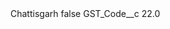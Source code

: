 <?xml version="1.0" encoding="UTF-8"?>
<CustomMetadata xmlns="http://soap.sforce.com/2006/04/metadata" xmlns:xsi="http://www.w3.org/2001/XMLSchema-instance" xmlns:xsd="http://www.w3.org/2001/XMLSchema">
    <label>Chattisgarh</label>
    <protected>false</protected>
    <values>
        <field>GST_Code__c</field>
        <value xsi:type="xsd:double">22.0</value>
    </values>
</CustomMetadata>
